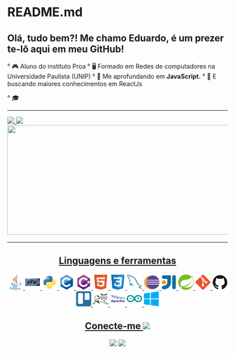 # README.md

## Olá, tudo bem?! Me chamo Eduardo, é um prezer te-lô aqui em meu GitHub!
° 🎮 Aluno do instituto Proa
° 🖥️ Formado em Redes de computadores na Universidade Paulista (UNIP)
° 🚀 Me aprofundando em <strong>JavaScript.</strong>
° 🚀 E buscando maiores conhecimentos em ReactJs



° 🎓 

<div>
<hr>
<a href="https://www.linkedin.com/in/eduardo-avelino-74043a204/">
<img height="160em" src="https://github-readme-stats.vercel.app/api?username=anabeatrizbbrito&show_icons=true&theme=vision-friendly-dark&include_all_commits=true&count_private=true"/>
<img height="160em" src="https://github-readme-stats.vercel.app/api/top-langs/?username=professorobama&layout=compact&langs_count=7&theme=vision-friendly-dark"/>
<img height="250em" width="530em" src = "https://github-readme-stats.vercel.app/api/wakatime?username=eduardoavelino&layout=compact&hide_title=true&hide_border=true&count_private=true&theme=vision-friendly-dark">
<hr>
</div>
<h2 align="center">Linguagens e ferramentas</h2>
<p align="center">
<img height="36em" src="https://github.com/CR10L02k/imagens/blob/main/icons/java/java-original.svg"/>
<img height="35em" src="https://github.com/CR10L02k/imagens/blob/main/icons/php/php-original.svg"/>
<img height="35em" src="https://github.com/CR10L02k/imagens/blob/main/icons/python/python-original.svg"/>
<img height="35em" src="https://github.com/CR10L02k/imagens/blob/main/icons/c/c-original.svg"/>
<img height="35em" src="https://github.com/CR10L02k/imagens/blob/main/icons/csharp/csharp-original.svg"/>
<img height="35em" src="https://github.com/CR10L02k/imagens/blob/main/icons/html5/html5-original.svg"/>
<img height="35em" src="https://github.com/CR10L02k/imagens/blob/main/icons/css3/css3-original.svg"/>
<img height="35em" src="https://github.com/CR10L02k/imagens/blob/main/icons/mysql/mysql-original.svg"/>
<img height="35em" src="https://github.com/CR10L02k/imagens/blob/main/icons/eclipse/eclipse.svg"/>
<img height="35em" src="https://github.com/CR10L02k/imagens/blob/main/icons/intellij/intellij-original.svg"/>
<img height="35em" src="https://github.com/CR10L02k/imagens/blob/main/icons/spring/spring-original.svg"/>
<img height="35em" src="https://github.com/CR10L02k/imagens/blob/main/icons/git/git-original.svg"/>
<img height="35em" src="https://github.com/CR10L02k/imagens/blob/main/icons/github/github-original.svg"/>
<img height="35em" src="https://github.com/CR10L02k/imagens/blob/main/icons/trello/trello-plain.svg"/>
<img height="35em" src="https://github.com/CR10L02k/imagens/blob/main/icons/tomcat/tomcat-line.svg"/>
<img height="35em" src="https://github.com/CR10L02k/imagens/blob/main/icons/apache/apache-line-wordmark.svg"/>
<img height="35em" src="https://github.com/CR10L02k/imagens/blob/main/icons/arduino/arduino-original.svg"/>
<img height="35em" src="https://github.com/CR10L02k/imagens/blob/main/icons/windows8/windows8-original.svg"/>
<!--<img height="35em" src=""/>
<img height="35em" src=""/> -->
</p>
<div align="center">
<h2 align="center">Conecte-me <img src="https://media0.giphy.com/media/jqNPzdTTxQfOgOqpO4/source.gif" width="20"></h2>
<a href="https://www.facebook.com/eduardo.jaegar" target="_blank"><img src="https://img.shields.io/badge/Facebook-1877F2?style=for-the-badge&logo=facebook&logoColor=white" target="_blank"></a>
<a href="https://www.linkedin.com/in/eduardo-avelino-74043a204/" target="_blank"><img src="https://img.shields.io/badge/-LinkedIn-%230077B5?style=for-the-badge&logo=linkedin&logoColor=white" target="_blank"></a>
</div>
